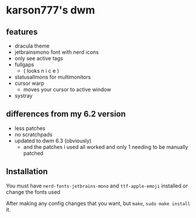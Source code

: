 # karson777's dwm 

## features
- dracula theme 
- jetbrainsmono font with nerd icons
- only see active tags
- fullgaps 
	- ( looks n i c e )
- statusallmons for multimonitors
- cursor warp 
	- moves your cursor to active window
- systray 

## differences from my 6.2 version 
- less patches
- no scratchpads
- updated to dwm 6.3 (obviously)
    - and the patches i used all worked and only 1 needing to be manually patched

## Installation

You must have `nerd-fonts-jetbrains-mono` and `ttf-apple-emoji` installed or change the fonts used 

After making any config changes that you want, but `make`, `sudo make install` it.
